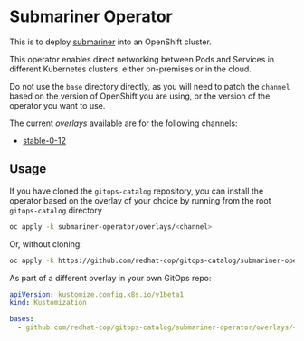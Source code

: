 # Submariner Operator

This is to deploy [submariner](https://submariner.io/getting-started/quickstart/openshift/) into an OpenShift cluster.

This operator enables direct networking between Pods and Services in different Kubernetes clusters, either on-premises or in the cloud.

Do not use the `base` directory directly, as you will need to patch the `channel` based on the version of OpenShift you are using, or the version of the operator you want to use.

The current *overlays* available are for the following channels:
* [stable-0-12](overlays/stable-0-12)

## Usage

If you have cloned the `gitops-catalog` repository, you can install the operator based on the overlay of your choice by running from the root `gitops-catalog` directory

```bash
oc apply -k submariner-operator/overlays/<channel>
```

Or, without cloning:

```bash
oc apply -k https://github.com/redhat-cop/gitops-catalog/submariner-operator/overlays/<channel>
```

As part of a different overlay in your own GitOps repo:

```yaml
apiVersion: kustomize.config.k8s.io/v1beta1
kind: Kustomization

bases:
  - github.com/redhat-cop/gitops-catalog/submariner-operator/overlays/<channel>?ref=main
```
